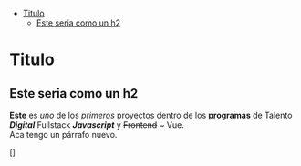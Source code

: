 - [Titulo](#titulo)
  - [Este seria como un h2](#este-seria-como-un-h2)

# Titulo
## Este seria como un h2

**Este** es *uno* de los _primeros_ proyectos dentro de los __programas__ de Talento __*Digital*__ Fullstack ***Javascript*** y ~~Frontend~~  ~ Vue.  
Aca tengo un párrafo nuevo.


[]